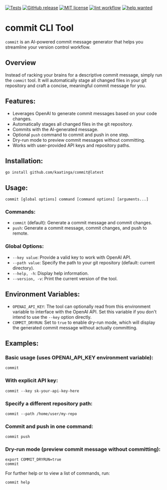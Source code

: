 [![Tests](https://github.com/kaatinga/commit/actions/workflows/test.yml/badge.svg?branch=main)](https://github.com/kaatinga/commit/actions/workflows/test.yml)
[![GitHub release](https://img.shields.io/github/release/kaatinga/commit.svg)](https://github.com/kaatinga/commit/releases)
[![MIT license](https://img.shields.io/badge/License-MIT-blue.svg)](https://github.com/kaatinga/commit/blob/main/LICENSE)
[![lint workflow](https://github.com/kaatinga/commit/actions/workflows/golangci-lint.yml/badge.svg)](https://github.com/kaatinga/commit/actions?query=workflow%3Alinter)
[![help wanted](https://img.shields.io/badge/Help%20wanted-True-yellow.svg)](https://github.com/kaatinga/commit/issues?q=is%3Aopen+is%3Aissue+label%3A%22help+wanted%22)

# commit CLI Tool

`commit` is an AI-powered commit message generator that helps you streamline your version control workflow.

## Overview

Instead of racking your brains for a descriptive commit message, simply run the `commit` tool. It will automatically
stage all changed files in your git repository and craft a concise, meaningful commit message for you.

## Features:

- Leverages OpenAI to generate commit messages based on your code changes.
- Automatically stages all changed files in the git repository.
- Commits with the AI-generated message.
- Optional `push` command to commit and push in one step.
- Dry-run mode to preview commit messages without committing.
- Works with user-provided API keys and repository paths.

## Installation:

    go install github.com/kaatinga/commit@latest

## Usage:

    commit [global options] command [command options] [arguments...]

### Commands:

- `commit` (default): Generate a commit message and commit changes.
- `push`: Generate a commit message, commit changes, and push to remote.

### Global Options:

- `--key value`: Provide a valid key to work with OpenAI API.
- `--path value`: Specify the path to your git repository (default: current directory).
- `--help, -h`: Display help information.
- `--version, -v`: Print the current version of the tool.

## Environment Variables:

- `OPENAI_API_KEY`: The tool can optionally read from this environment variable to interface with the OpenAI API. Set this variable if you don't intend to use the `--key` option directly.
- `COMMIT_DRYRUN`: Set to `true` to enable dry-run mode, which will display the generated commit message without actually committing.

## Examples:

### Basic usage (uses OPENAI_API_KEY environment variable):

    commit

### With explicit API key:

    commit --key sk-your-api-key-here

### Specify a different repository path:

    commit --path /home/user/my-repo

### Commit and push in one command:

    commit push

### Dry-run mode (preview commit message without committing):

    export COMMIT_DRYRUN=true
    commit

For further help or to view a list of commands, run:

    commit help
